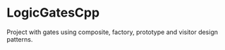 # LogicGatesCpp
Project with gates using composite, factory, prototype and visitor design patterns.
